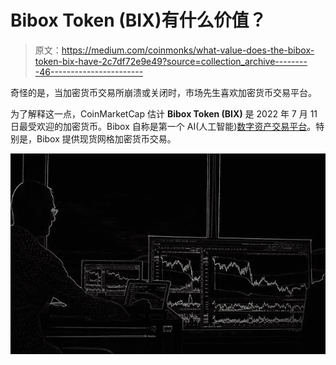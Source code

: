 # Bibox Token (BIX)有什么价值？

> 原文：<https://medium.com/coinmonks/what-value-does-the-bibox-token-bix-have-2c7df72e9e49?source=collection_archive---------46----------------------->

奇怪的是，当加密货币交易所崩溃或关闭时，市场先生喜欢加密货币交易平台。

为了解释这一点，CoinMarketCap 估计 **Bibox Token (BIX)** 是 2022 年 7 月 11 日最受欢迎的加密货币。Bibox 自称是第一个 AI(人工智能)[数字资产交易平台](https://www.bibox.com/en)。特别是，Bibox 提供现货网格加密货币交易。

![](img/39ee7df8e1195e6e751e17cf9159f88c.png)
